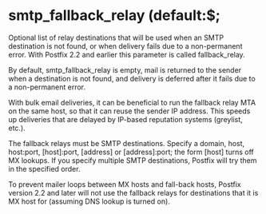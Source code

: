 # smtp_fallback_relay (default:$; 

 Optional list of relay destinations that will be used when an
SMTP destination is not found, or when delivery fails due to a
non-permanent error. With Postfix 2.2 and earlier this parameter
is called fallback_relay. 

 By default, smtp_fallback_relay is empty, mail is returned to
the sender when a destination is not found, and delivery is deferred
after it fails due to a non-permanent error. 

 With bulk email deliveries, it can be beneficial to run the
fallback relay MTA on the same host, so that it can reuse the sender
IP address.  This speeds up deliveries that are delayed by IP-based
reputation systems (greylist, etc.). 

 The fallback relays must be SMTP destinations. Specify a domain,
host, host:port, [host]:port, [address] or [address]:port; the form
[host] turns off MX lookups.  If you specify multiple SMTP
destinations, Postfix will try them in the specified order.  

 To prevent mailer loops between MX hosts and fall-back hosts,
Postfix version 2.2 and later will not use the fallback relays for
destinations that it is MX host for (assuming DNS lookup is turned on).



